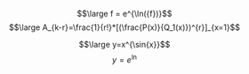 $$\large f = e^{\ln({f})}$$
$$\large A_{k-r}=\frac{1}{r!}*[(\frac{P(x)}{Q_1(x)})^{r}]_{x=1}$$


$$\large y=x^{\sin{x}}$$
$$y=e^{\ln}$$